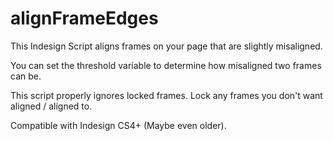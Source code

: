 alignFrameEdges
===============

This Indesign Script aligns frames on your page that are slightly misaligned.

You can set the threshold variable to determine how misaligned two frames can be.

This script properly ignores locked frames. Lock any frames you don't want aligned / aligned to.

Compatible with Indesign CS4+ (Maybe even older).
